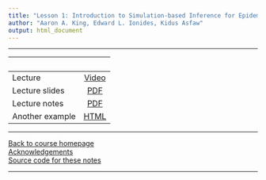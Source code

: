 ```yaml
---
title: "Lesson 1: Introduction to Simulation-based Inference for Epidemiological Dynamics"
author: "Aaron A. King, Edward L. Ionides, Kidus Asfaw"
output: html_document
---
```


----------------------

| &nbsp;          | &nbsp;                                                                            |
|:----------------|:---------------------------------------------------------------------------------:|
| Lecture         | [Video](https://www.youtube.com/playlist?list=PLluGwj6FGt2Sns4ChQCJy6T7Nz00r5zXV) |
| Lecture slides  | [PDF](slides.pdf)                                                                 |
| Lecture notes   | [PDF](notes.pdf)                                                                  |
| Another example | [HTML](ricker.html)                                                               |

----------------------

[Back to course homepage](../index.html)  
[Acknowledgements](../acknowledge.html)  
[Source code for these notes](http://github.com/kingaa/sbied/tree/master/intro/)  

----------------------
